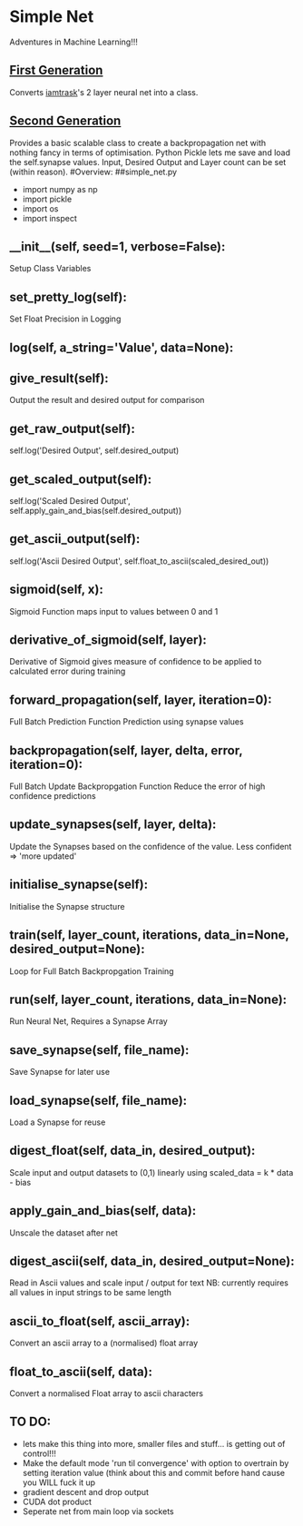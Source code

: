 # Simple Net
Adventures in Machine Learning!!!
## [First Generation](https://github.com/jamesrobertcarthew/machine-learning-experiments/tree/first-generation)
Converts [iamtrask](http://iamtrask.github.io/)'s 2 layer neural net into a class.
## [Second Generation](https://github.com/jamesrobertcarthew/machine-learning-experiments/tree/second-generation)
Provides a basic scalable class to create a backpropagation net with nothing fancy in terms of optimisation. Python Pickle lets me save and load the self.synapse values. Input, Desired Output and Layer count can be set (within reason).
#Overview:
##simple_net.py
* import numpy as np
* import pickle
* import os
* import inspect
## \_\_init\_\_(self, seed=1, verbose=False):
 Setup Class Variables
## set\_pretty\_log(self):
 Set Float Precision in Logging
## log(self, a\_string='Value', data=None):
## give\_result(self):
 Output the result and desired output for comparison
## get\_raw\_output(self):
 self.log('Desired Output', self.desired\_output)
## get\_scaled\_output(self):
 self.log('Scaled Desired Output', self.apply\_gain\_and\_bias(self.desired\_output))
## get\_ascii\_output(self):
 self.log('Ascii Desired Output', self.float\_to\_ascii(scaled\_desired\_out))
## sigmoid(self, x):
 Sigmoid Function maps input to values between 0 and 1
## derivative\_of\_sigmoid(self, layer):
 Derivative of Sigmoid gives measure of confidence to be applied to calculated error during training
## forward\_propagation(self, layer, iteration=0):
 Full Batch Prediction Function
 Prediction using synapse values
## backpropagation(self, layer, delta, error, iteration=0):
 Full Batch Update Backpropgation Function
 Reduce the error of high confidence predictions
## update\_synapses(self, layer, delta):
 Update the Synapses based on the confidence of the value. Less confident => 'more updated'
## initialise\_synapse(self):
 Initialise the Synapse structure
## train(self, layer\_count, iterations, data\_in=None, desired\_output=None):
 Loop for Full Batch Backpropgation Training
## run(self, layer\_count, iterations, data\_in=None):
 Run Neural Net, Requires a Synapse Array
## save\_synapse(self, file\_name):
 Save Synapse for later use
## load\_synapse(self, file\_name):
 Load a Synapse for reuse
## digest\_float(self, data\_in, desired\_output):
 Scale input and output datasets to (0,1) linearly using scaled\_data = k * data - bias
## apply\_gain\_and\_bias(self, data):
 Unscale the dataset after net
## digest\_ascii(self, data\_in, desired\_output=None):
 Read in Ascii values and scale input / output for text
 NB: currently requires all values in input strings to be same length
## ascii\_to\_float(self, ascii\_array):
 Convert an ascii array to a (normalised) float array
## float\_to\_ascii(self, data):
 Convert a normalised Float array to ascii characters
## TO DO:
* lets make this thing into more, smaller files and stuff... is getting out of control!!!
* Make the default mode 'run til convergence' with option to overtrain by setting iteration value (think about this and commit before hand cause you WILL fuck it up
* gradient descent and drop output
* CUDA dot product
* Seperate net from main loop via sockets

